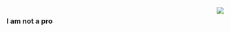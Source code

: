 <img align="right" src="https://github-readme-stats.vercel.app/api?username=baicaitomato&text_color=725C42&show_icons=true&hide_title=true&title_color=FFB7C5&icon_color=FFB7C5" />

### I am not a pro

